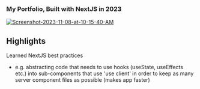 ### My Portfolio, Built with NextJS in 2023

<a href="https://ibb.co/2Kth6QL"><img src="https://i.ibb.co/KyqhGkQ/Screenshot-2023-11-08-at-10-15-40-AM.png" alt="Screenshot-2023-11-08-at-10-15-40-AM" border="0"></a>

## Highlights
Learned NextJS best practices 
- e.g. abstracting code that needs to use hooks (useState, useEffects etc.) into sub-components that use 'use client' in order to keep as many server component files as possible (makes app faster)


